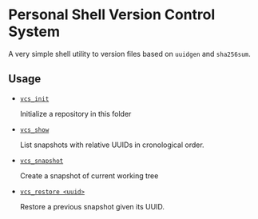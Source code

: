 
# Personal Shell Version Control System

A very simple shell utility to version files based on `uuidgen` and `sha256sum`.

## Usage

- [`vcs_init`](./vcs_init.sh)
	
	Initialize a repository in this folder

- [`vcs_show`](./vcs_show.sh)
	
	List snapshots with relative UUIDs in cronological order.

- [`vcs_snapshot`](./vcs_snapshot.sh)
	
	Create a snapshot of current working tree

- [`vcs_restore <uuid>`](./vcs_restore.sh)
	
	Restore a previous snapshot given its UUID.





